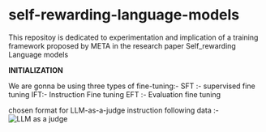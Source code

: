 # self-rewarding-language-models
This repositoy is dedicated to experimentation and implication of a training framework proposed by META in the research paper Self_rewarding Language models


**INITIALIZATION**


We are gonna be using three types of fine-tuning:-
SFT :- supervised fine tuning
IFT:- Instruction Fine tuning
EFT :- Evaluation fine tuning

chosen format for LLM-as-a-judge instruction following data :-
![LLM as a judge](https://github.com/rigvedb/self-rewarding-language-models/assets/122348418/9eea8cee-30eb-4feb-93f9-b8357ad2495f)


